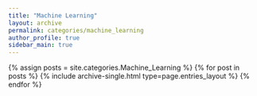 ```yaml
---
title: "Machine Learning"
layout: archive
permalink: categories/machine_learning
author_profile: true
sidebar_main: true
---
```


{% assign posts = site.categories.Machine_Learning %}
{% for post in posts %} {% include archive-single.html type=page.entries_layout %} {% endfor %}